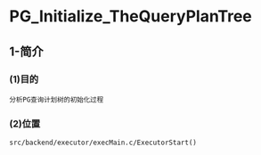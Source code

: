 # PG_Initialize_TheQueryPlanTree

## 1-简介

### (1)目的

    分析PG查询计划树的初始化过程

### (2)位置

`src/backend/executor/execMain.c/ExecutorStart()`
